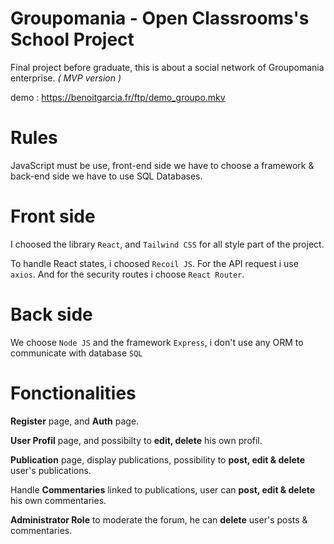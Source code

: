 # Groupomania - Open Classrooms's School Project

Final project before graduate, this is about a social network of Groupomania enterprise. *( MVP version )*

demo : https://benoitgarcia.fr/ftp/demo_groupo.mkv

# Rules

JavaScript must be use, front-end side we have to choose a framework & back-end side we have to use SQL Databases.

# Front side

I choosed the library `React`, and `Tailwind CSS` for all style part of the project.

To handle React states, i choosed `Recoil JS`. For the API request i use `axios`. And for the security routes i choose `React Router`.

# Back side

We choose `Node JS` and the framework `Express`, i don't use any ORM to communicate with database `SQL`

# Fonctionalities

**Register** page, and **Auth** page.

**User Profil** page, and possibilty to **edit, delete** his own profil.

**Publication** page, display publications, possibility to **post, edit & delete** user's publications.

Handle **Commentaries** linked to publications, user can **post, edit & delete** his own commentaries.

**Administrator Role** to moderate the forum, he can **delete** user's posts & commentaries.
